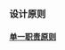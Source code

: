 ### 设计原则
#### [单一职责原则](https://github.com/ningbaoqi/DesignModeAndFramework/blob/master/README-danyi.md)
